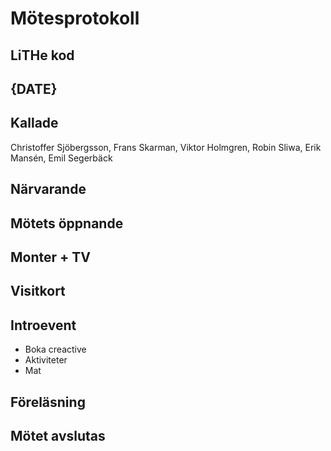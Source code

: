 # Mötesprotokoll

## LiTHe kod

## {DATE}

## Kallade
Christoffer Sjöbergsson, Frans Skarman, Viktor Holmgren, Robin Sliwa, Erik Mansén, Emil Segerbäck

## Närvarande

## Mötets öppnande

## Monter + TV

## Visitkort

## Introevent

 - Boka creactive
 - Aktiviteter
 - Mat

## Föreläsning


## Mötet avslutas

